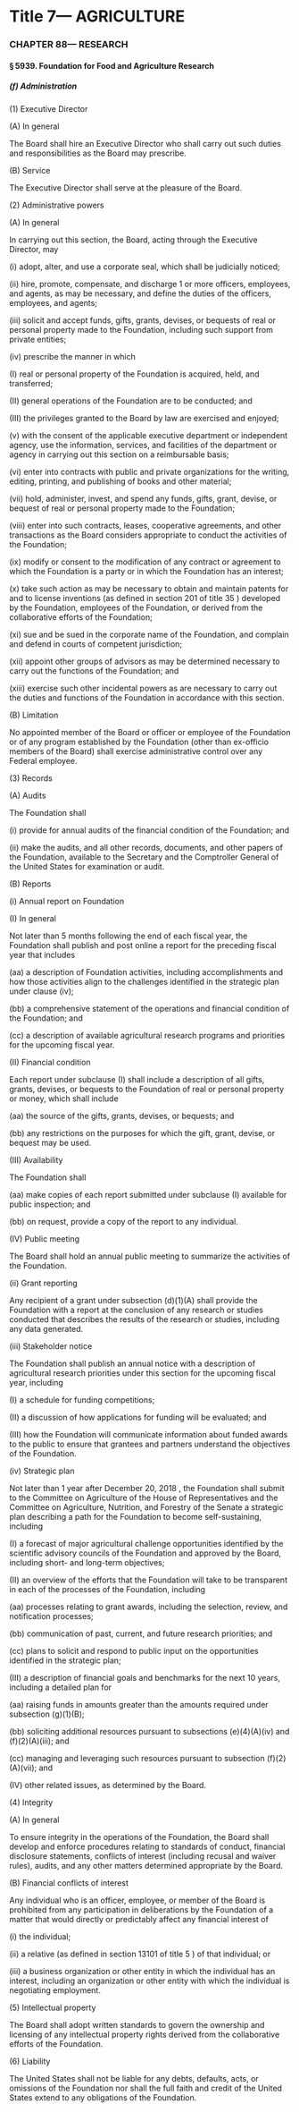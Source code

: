 
# Title 7— AGRICULTURE
### CHAPTER 88— RESEARCH
#### § 5939. Foundation for Food and Agriculture Research
##### (f) Administration

(1) Executive Director

(A) In general

The Board shall hire an Executive Director who shall carry out such duties and responsibilities as the Board may prescribe.

(B) Service

The Executive Director shall serve at the pleasure of the Board.

(2) Administrative powers

(A) In general

In carrying out this section, the Board, acting through the Executive Director, may

(i) adopt, alter, and use a corporate seal, which shall be judicially noticed;

(ii) hire, promote, compensate, and discharge 1 or more officers, employees, and agents, as may be necessary, and define the duties of the officers, employees, and agents;

(iii) solicit and accept funds, gifts, grants, devises, or bequests of real or personal property made to the Foundation, including such support from private entities;

(iv) prescribe the manner in which

(I) real or personal property of the Foundation is acquired, held, and transferred;

(II) general operations of the Foundation are to be conducted; and

(III) the privileges granted to the Board by law are exercised and enjoyed;

(v) with the consent of the applicable executive department or independent agency, use the information, services, and facilities of the department or agency in carrying out this section on a reimbursable basis;

(vi) enter into contracts with public and private organizations for the writing, editing, printing, and publishing of books and other material;

(vii) hold, administer, invest, and spend any funds, gifts, grant, devise, or bequest of real or personal property made to the Foundation;

(viii) enter into such contracts, leases, cooperative agreements, and other transactions as the Board considers appropriate to conduct the activities of the Foundation;

(ix) modify or consent to the modification of any contract or agreement to which the Foundation is a party or in which the Foundation has an interest;

(x) take such action as may be necessary to obtain and maintain patents for and to license inventions (as defined in section 201 of title 35 ) developed by the Foundation, employees of the Foundation, or derived from the collaborative efforts of the Foundation;

(xi) sue and be sued in the corporate name of the Foundation, and complain and defend in courts of competent jurisdiction;

(xii) appoint other groups of advisors as may be determined necessary to carry out the functions of the Foundation; and

(xiii) exercise such other incidental powers as are necessary to carry out the duties and functions of the Foundation in accordance with this section.

(B) Limitation

No appointed member of the Board or officer or employee of the Foundation or of any program established by the Foundation (other than ex-officio members of the Board) shall exercise administrative control over any Federal employee.

(3) Records

(A) Audits

The Foundation shall

(i) provide for annual audits of the financial condition of the Foundation; and

(ii) make the audits, and all other records, documents, and other papers of the Foundation, available to the Secretary and the Comptroller General of the United States for examination or audit.

(B) Reports

(i) Annual report on Foundation

(I) In general

Not later than 5 months following the end of each fiscal year, the Foundation shall publish and post online a report for the preceding fiscal year that includes

(aa) a description of Foundation activities, including accomplishments and how those activities align to the challenges identified in the strategic plan under clause (iv);

(bb) a comprehensive statement of the operations and financial condition of the Foundation; and

(cc) a description of available agricultural research programs and priorities for the upcoming fiscal year.

(II) Financial condition

Each report under subclause (I) shall include a description of all gifts, grants, devises, or bequests to the Foundation of real or personal property or money, which shall include

(aa) the source of the gifts, grants, devises, or bequests; and

(bb) any restrictions on the purposes for which the gift, grant, devise, or bequest may be used.

(III) Availability

The Foundation shall

(aa) make copies of each report submitted under subclause (I) available for public inspection; and

(bb) on request, provide a copy of the report to any individual.

(IV) Public meeting

The Board shall hold an annual public meeting to summarize the activities of the Foundation.

(ii) Grant reporting

Any recipient of a grant under subsection (d)(1)(A) shall provide the Foundation with a report at the conclusion of any research or studies conducted that describes the results of the research or studies, including any data generated.

(iii) Stakeholder notice

The Foundation shall publish an annual notice with a description of agricultural research priorities under this section for the upcoming fiscal year, including

(I) a schedule for funding competitions;

(II) a discussion of how applications for funding will be evaluated; and

(III) how the Foundation will communicate information about funded awards to the public to ensure that grantees and partners understand the objectives of the Foundation.

(iv) Strategic plan

Not later than 1 year after December 20, 2018 , the Foundation shall submit to the Committee on Agriculture of the House of Representatives and the Committee on Agriculture, Nutrition, and Forestry of the Senate a strategic plan describing a path for the Foundation to become self-sustaining, including

(I) a forecast of major agricultural challenge opportunities identified by the scientific advisory councils of the Foundation and approved by the Board, including short- and long-term objectives;

(II) an overview of the efforts that the Foundation will take to be transparent in each of the processes of the Foundation, including

(aa) processes relating to grant awards, including the selection, review, and notification processes;

(bb) communication of past, current, and future research priorities; and

(cc) plans to solicit and respond to public input on the opportunities identified in the strategic plan;

(III) a description of financial goals and benchmarks for the next 10 years, including a detailed plan for

(aa) raising funds in amounts greater than the amounts required under subsection (g)(1)(B);

(bb) soliciting additional resources pursuant to subsections (e)(4)(A)(iv) and (f)(2)(A)(iii); and

(cc) managing and leveraging such resources pursuant to subsection (f)(2)(A)(vii); and

(IV) other related issues, as determined by the Board.

(4) Integrity

(A) In general

To ensure integrity in the operations of the Foundation, the Board shall develop and enforce procedures relating to standards of conduct, financial disclosure statements, conflicts of interest (including recusal and waiver rules), audits, and any other matters determined appropriate by the Board.

(B) Financial conflicts of interest

Any individual who is an officer, employee, or member of the Board is prohibited from any participation in deliberations by the Foundation of a matter that would directly or predictably affect any financial interest of

(i) the individual;

(ii) a relative (as defined in section 13101 of title 5 ) of that individual; or

(iii) a business organization or other entity in which the individual has an interest, including an organization or other entity with which the individual is negotiating employment.

(5) Intellectual property

The Board shall adopt written standards to govern the ownership and licensing of any intellectual property rights derived from the collaborative efforts of the Foundation.

(6) Liability

The United States shall not be liable for any debts, defaults, acts, or omissions of the Foundation nor shall the full faith and credit of the United States extend to any obligations of the Foundation.
